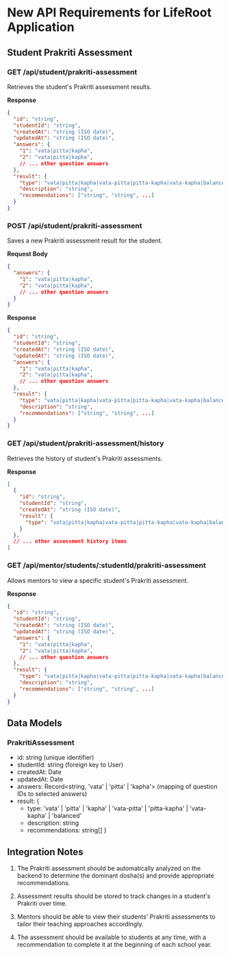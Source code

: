 # New API Requirements for LifeRoot Application

## Student Prakriti Assessment

### GET /api/student/prakriti-assessment

Retrieves the student's Prakriti assessment results.

**Response**
```json
{
  "id": "string",
  "studentId": "string",
  "createdAt": "string (ISO date)",
  "updatedAt": "string (ISO date)",
  "answers": {
    "1": "vata|pitta|kapha",
    "2": "vata|pitta|kapha",
    // ... other question answers
  },
  "result": {
    "type": "vata|pitta|kapha|vata-pitta|pitta-kapha|vata-kapha|balanced",
    "description": "string",
    "recommendations": ["string", "string", ...]
  }
}
```

### POST /api/student/prakriti-assessment

Saves a new Prakriti assessment result for the student.

**Request Body**
```json
{
  "answers": {
    "1": "vata|pitta|kapha",
    "2": "vata|pitta|kapha",
    // ... other question answers
  }
}
```

**Response**
```json
{
  "id": "string",
  "studentId": "string",
  "createdAt": "string (ISO date)",
  "updatedAt": "string (ISO date)",
  "answers": {
    "1": "vata|pitta|kapha",
    "2": "vata|pitta|kapha",
    // ... other question answers
  },
  "result": {
    "type": "vata|pitta|kapha|vata-pitta|pitta-kapha|vata-kapha|balanced",
    "description": "string",
    "recommendations": ["string", "string", ...]
  }
}
```

### GET /api/student/prakriti-assessment/history

Retrieves the history of student's Prakriti assessments.

**Response**
```json
[
  {
    "id": "string",
    "studentId": "string",
    "createdAt": "string (ISO date)",
    "result": {
      "type": "vata|pitta|kapha|vata-pitta|pitta-kapha|vata-kapha|balanced"
    }
  },
  // ... other assessment history items
]
```

### GET /api/mentor/students/:studentId/prakriti-assessment

Allows mentors to view a specific student's Prakriti assessment.

**Response**
```json
{
  "id": "string",
  "studentId": "string",
  "createdAt": "string (ISO date)",
  "updatedAt": "string (ISO date)",
  "answers": {
    "1": "vata|pitta|kapha",
    "2": "vata|pitta|kapha",
    // ... other question answers
  },
  "result": {
    "type": "vata|pitta|kapha|vata-pitta|pitta-kapha|vata-kapha|balanced",
    "description": "string",
    "recommendations": ["string", "string", ...]
  }
}
```

## Data Models

### PrakritiAssessment
- id: string (unique identifier)
- studentId: string (foreign key to User)
- createdAt: Date
- updatedAt: Date
- answers: Record<string, 'vata' | 'pitta' | 'kapha'> (mapping of question IDs to selected answers)
- result: {
  - type: 'vata' | 'pitta' | 'kapha' | 'vata-pitta' | 'pitta-kapha' | 'vata-kapha' | 'balanced'
  - description: string
  - recommendations: string[]
}

## Integration Notes

1. The Prakriti assessment should be automatically analyzed on the backend to determine the dominant dosha(s) and provide appropriate recommendations.

2. Assessment results should be stored to track changes in a student's Prakriti over time.

3. Mentors should be able to view their students' Prakriti assessments to tailor their teaching approaches accordingly.

4. The assessment should be available to students at any time, with a recommendation to complete it at the beginning of each school year.
